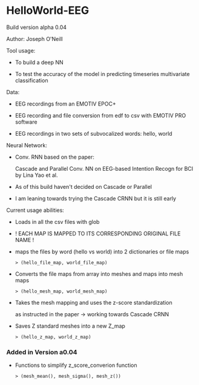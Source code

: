 # HelloWorld-EEG

Build version alpha 0.04

Author: Joseph O'Neill


Tool usage:

  - To build a deep NN
  
  - To test the accuracy of the model in predicting timeseries multivariate classification


Data:

  - EEG recordings from an EMOTIV EPOC+
  
  - EEG recording and file conversion from edf to csv with EMOTIV PRO software
  
  - EEG recordings in two sets of subvocalized words: hello, world


Neural Network:
  - Conv. RNN based on the paper:

      Cascade and Parallel Conv. NN on EEG-based Intention Recogn for BCI by Lina Yao et al.

  - As of this build haven't decided on Cascade or Parallel
  
  - I am leaning towards trying the Cascade CRNN but it is still early


Current usage abilities:
  
  - Loads in all the csv files with glob

  - ! EACH MAP IS MAPPED TO ITS CORRESPONDING ORIGINAL FILE NAME !

  - maps the files by word (hello vs world) into 2 dictionaries or file maps

        > (hello_file_map, world_file_map)

  - Converts the file maps from array into meshes and maps into mesh maps
        
        > (hello_mesh_map, world_mesh_map)
  
  - Takes the mesh mapping and uses the z-score standardization

    as instructed in the paper -> working towards Cascade CRNN
    
  - Saves Z standard meshes into a new Z_map

        > (hello_z_map, world_z_map)

### Added in Version a0.04

  - Functions to simplify z_score_converion function

        > (mesh_mean(), mesh_sigma(), mesh_z())
